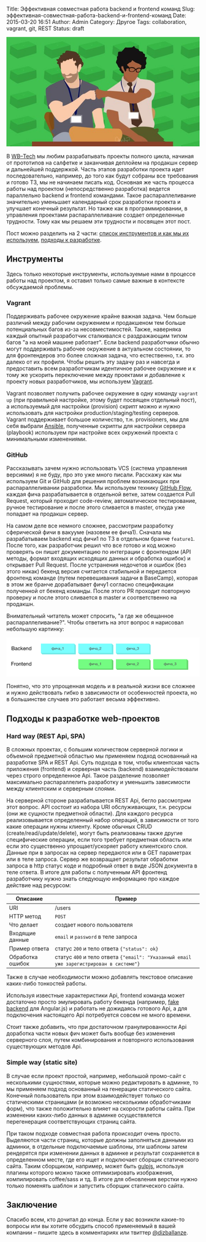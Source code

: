 Title: Эффективная совместная работа backend и frontend команд
Slug: эффективная-совместная-работа-backend-и-frontend-команд
Date: 2015-03-20 16:51
Author: Admin
Category: Другое
Tags: collaboration, vagrant, git, REST
Status: draft

![teamwork][]

В [WB–Tech](http://wbtech.ru/) мы любим разрабатывать проекты полного цикла, начиная от прототипов на салфетке и
заканчивая деплойем на продакшн сервер и дальнейшей поддержкой. Часть этапов разработки проекта идет последовательно, 
например, до того как будут собраны все требования и готово ТЗ, мы не начинаем писать код. Основная же часть 
процесса работы над проектом (непосредственно разработка) ведется параллельно backend и frontend командами. Такое 
распараллеливание значительно уменьшает календарный срок разработки проекта и улучшает конечный результат. Но также 
как в программировании, в управления проектами распараллеливание создает определенные трудности. 
Тому как мы решаем эти трудности и посвящен этот пост.

Пост можно разделить на 2 части: [список инструментов и как мы их используем](#_1), [подходы к разработке](#web-).


Инструменты
-----------

Здесь только некоторые инструменты, используемые нами в процессе работы над проектом, я оставил только самые важные в 
контексте обсуждаемой проблемы.

### Vagrant

Поддерживать рабочее окружение крайне важная задача. Чем больше различий между рабочим окружением и продакшеном 
тем больше потенциальных багов из-за несовместимостей. Также, наверняка каждый опытный разработчик сталкивался с 
раздражающим типом багов "а на моей машине работает". Если backend разработчики обычно могут поддерживать рабочее 
окружение в актуальном состоянии, то для фронтендеров это более сложная задача, что естественно, т.к. это далеко 
от их профиля. Чтобы решить эту задачу раз и навсегда и предоставить всем разработчикам идентичное рабочее окружение 
и к тому же ускорить переключение между проектами и добавление к проекту новых разработчиков, мы используем 
[Vagrant](https://www.vagrantup.com/). 

Vagrant позволяет получить рабочее окружение в одну команду `vagrant up` (при правильной настройке, этому будет посвящен 
отдельный пост), а используемый для настройки (provision) скрипт можно и нужно использовать для настройки 
production/staging/testing серверов. Vagrant поддерживает большое количество, т.н. provisioners, мы для себя выбрали 
[Ansible](http://www.ansible.com/), полученные скрипты для настройки сервера (playbook) используем при настройке всех 
окружений проекта с минимальными изменениями.


### GitHub

Рассказывать зачем нужно использовать VCS (система управления версиями) я не буду, про это уже много писали. Расскажу как 
мы используем Git и GitHub для решения проблем возникающих при распараллеливании разработки. Мы используем технику 
[GitHub Flow](https://guides.github.com/introduction/flow/), каждая фича разрабатывается в отдельной ветке, затем создается 
Pull Request, который проходит code-review, автоматическое тестирование, ручное тестирование и после этого сливается в master, 
откуда уже попадает на продакшн сервер.

На самом деле все немного сложнее, рассмотрим разработку сферической фичи в вакууме (назовем ее фича1). 
Сначала мы разрабатываем backend код фичи1 по ТЗ в 
отдельном бранче `feature1`. После того, как разработчик решил что все готово и код можно проверять он пишет документацию 
по интеграции с фронтендом (API методы, формат входящих исходящих данных и обработка ошибок) и открывает Pull Request. 
После устранения недочетов и ошибок (без этого никак) бекенд версия считается стабильной и передается фронтенд команде (путем перевешивания задачи в BaseCamp), 
которая в этом же бранче дорабатывает фичу1 согласно спецификации полученной от бекенд команды. После этого PR проходит 
повторную проверку и после этого сливается в master и соответственно на продакшн.

Внимательный читатель может спросить, "а где же обещанное распараллеливание?". Чтобы ответить на этот вопрос я нарисовал 
небольшую картинку:

![feature-flow][]

Понятно, что это упрощенная модель и в реальной жизни все сложнее и нужно действовать гибко в зависимости от особенностей проекта, 
но в большинстве случаев это работает весьма эффективно.


Подходы к разработке web-проектов
---------------------------------

### Hard way (REST Api, SPA)

В сложных проектах, с большим количеством серверной логики и объемной предметной областью мы применяем подход основанный на 
разработке SPA и REST Api. Суть подхода в том, чтобы клиентская часть приложения (frontend) и серверная часть (backend) взаимодействовали 
через строго определенное Api. Такое разделение позволяет максимально распараллелить разработку и уменьшить зависимости между клиентским 
и серверным слоями.

На серверной стороне разрабатывается REST Api, бегло рассмотрим этот вопрос. API состоит из 
набора URI обслуживающих, т.н. ресурсы (они же сущности предметной области). Для каждого ресурса реализовывается определенный 
набор операций, в зависимости от того какие операции нужны клиенту. Кроме обычных CRUD (create/read/update/delete), могут быть 
реализованы также другие специфические операции, если того требует предметная область или если это существенно упрощает/ускоряет работу 
клиентского слоя. Данные при в запросах на сервер передаются или в GET параметрах или в теле запроса. Сервер же возвращает результат 
обработки запроса в http статус коде и подробный ответ в виде JSON документа в теле ответа. В итоге для работы с полученным API 
фронтенд разработчику нужно знать следующую информацию про каждое действие над ресурсом:

 Описание         | Пример
 -----------------|---------------
 URI              | /users
 HTTP метод       | `POST`
 Что делает       | создает нового пользователя
 Входящие данные  | `email` и `password` в теле запроса
 Пример ответа    | статус `200` и тело ответа `{"status": ok}`
 Обработка ошибок | статус `400` и тело ответа `{"email": "Указанный email уже зарегистрирован в системе"}`

Также в случае необходимости можно добавлять текстовое описание каких-либо тонкостей работы.

Используя известные характеристики Api, frontend команда может достаточно просто эмулировать работу бекенда (например, 
[fake backend](https://docs.angularjs.org/api/ngMock/service/$httpBackend) для Angular.js) и работать не дожидаясь готового Api, а 
для подключения настоящего Api потребуется совсем не много времени.

Стоит также добавить, что при достаточном гранулированности Api доработка части новых фич может быть вообще без изменения 
серверного слоя, путем комбинирования и повторного использования существующих методов Api.


### Simple way (static site)

В случае если проект простой, например, небольшой промо-сайт с несколькими сущностями, которые можно редактировать в админке, 
то мы применяем подход основанный на генерации статического сайта. Конечный пользователь при этом взаимодействует 
только со статическими страницами (и возможно несколькими обработчиками форм), что также положительно влияет на скорости работы сайта. 
При изменении каких-либо данных в админке осуществялется перегенерация соответствующих страниц сайта.

При таком подходе совместная работа происходит очень просто. Выделяются части страниц, которые должны заполняться данными из админки, 
в отдельные подключаемые шаблоны, эти шаблоны затем рендерятся при изменении данных в админке и результат сохраняется в определенном 
месте, где его ищет и подключает сборщик статического сайта. Таким сборщиком, например, может быть [gulpjs](http://gulpjs.com/), используя 
плагины которого можно также оптимизировать изображения, компилировать coffee/sass и тд. В итоге для 
обновления верстки нужно только поменять шаблон и запустить сборщик статического сайта.


Заключение
----------

Спасибо всем, кто дочитал до конца. Если у вас возникли какие-то вопросы или вы хотите обсудить способ применяемый в вашей 
компании – пишите здесь в комментариях или твиттер [@dizballanze](https://twitter.com/dizballanze).


  [teamwork]: /media/2015/3/teamwork.jpg
    "Team work!"
  [feature-flow]: /media/2015/3/flow.png
    "Features flow!"